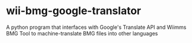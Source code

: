 # wii-bmg-google-translator
A python program that interfaces with Google's Translate API and Wiimms BMG Tool to machine-translate BMG files into other languages
